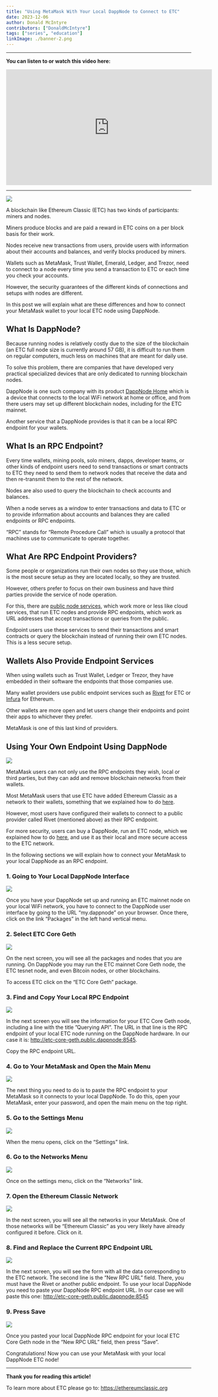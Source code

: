 ```yaml
---
title: "Using MetaMask With Your Local DappNode to Connect to ETC"
date: 2023-12-06
author: Donald McIntyre
contributors: ["DonaldMcIntyre"]
tags: ["series", "education"]
linkImage: ./banner-2.png
---
```


---
**You can listen to or watch this video here:**

<iframe width="560" height="315" src="https://www.youtube.com/embed/4df8281L6F0?si=6yakdKeu3ROAS0Bf" title="YouTube video player" frameborder="0" allow="accelerometer; autoplay; clipboard-write; encrypted-media; gyroscope; picture-in-picture; web-share" allowfullscreen></iframe>

---

![](./banner-2.png)

A blockchain like Ethereum Classic (ETC) has two kinds of participants: miners and nodes.

Miners produce blocks and are paid a reward in ETC coins on a per block basis for their work.

Nodes receive new transactions from users, provide users with information about their accounts and balances, and verify blocks produced by miners.

Wallets such as MetaMask, Trust Wallet, Emerald, Ledger, and Trezor, need to connect to a node every time you send a transaction to ETC or each time you check your accounts.

However, the security guarantees of the different kinds of connections and setups with nodes are different.

In this post we will explain what are these differences and how to connect your MetaMask wallet to your local ETC node using DappNode. 

## What Is DappNode?

Because running nodes is relatively costly due to the size of the blockchain (an ETC full node size is currently around 57 GB), it is difficult to run them on regular computers, much less on machines that are meant for daily use.

To solve this problem, there are companies that have developed very practical specialized devices that are only dedicated to running blockchain nodes.

DappNode is one such company with its product [DappNode Home](https://dappnode.com/en-us/collections/all) which is a device that connects to the local WiFi network at home or office, and from there users may set up different blockchain nodes, including for the ETC mainnet.

Another service that a DappNode provides is that it can be a local RPC endpoint for your wallets.

## What Is an RPC Endpoint?

Every time wallets, mining pools, solo miners, dapps, developer teams, or other kinds of endpoint users need to send transactions or smart contracts to ETC they need to send them to network nodes that receive the data and then re-transmit them to the rest of the network. 

Nodes are also used to query the blockchain to check accounts and balances.

When a node serves as a window to enter transactions and data to ETC or to provide information about accounts and balances they are called endpoints or RPC endpoints.

“RPC” stands for “Remote Procedure Call” which is usually a protocol that machines use to communicate to operate together.

## What Are RPC Endpoint Providers?

Some people or organizations run their own nodes so they use those, which is the most secure setup as they are located locally, so they are trusted.

However, others prefer to focus on their own business and have third parties provide the service of node operation.

For this, there are [public node services](https://ethereumclassic.org/network/endpoints), which work more or less like cloud services, that run ETC nodes and provide RPC endpoints, which work as URL addresses that accept transactions or queries from the public.

Endpoint users use these services to send their transactions and smart contracts or query the blockchain instead of running their own ETC nodes. This is a less secure setup.

## Wallets Also Provide Endpoint Services

When using wallets such as Trust Wallet, Ledger or Trezor, they have embedded in their software the endpoints that those companies use.

Many wallet providers use public endpoint services such as [Rivet](https://rivet.cloud/) for ETC or [Infura](https://www.infura.io/) for Ethereum.

Other wallets are more open and let users change their endpoints and point their apps to whichever they prefer.

MetaMask is one of this last kind of providers.

## Using Your Own Endpoint Using DappNode

![](./banner.png)

MetaMask users can not only use the RPC endpoints they wish, local or third parties, but they can add and remove blockchain networks from their wallets.

Most MetaMask users that use ETC have added Ethereum Classic as a network to their wallets, something that we explained how to do [here](https://ethereumclassic.org/blog/2022-12-21-using-ethereum-classic-with-metamask).

However, most users have configured their wallets to connect to a public provider called Rivet (mentioned above) as their RPC endpoint.

For more security, users can buy a DappNode, run an ETC node, which we explained how to do [here](https://ethereumclassic.org/blog/2023-04-26-how-run-an-ethereum-classic-node-using-dappnode), and use it as their local and more secure access to the ETC network.

In the following sections we will explain how to connect your MetaMask to your local DappNode as an RPC endpoint.

### 1. Going to Your Local DappNode Interface

![](./1.png)

Once you have your DappNode set up and running an ETC mainnet node on your local WiFi network, you have to connect to the DappNode user interface by going to the URL “my.dappnode” on your browser. Once there, click on the link “Packages” in the left hand vertical menu.

### 2. Select ETC Core Geth

![](./2.png)

On the next screen, you will see all the packages and nodes that you are running. On DappNode you may run the ETC mainnet Core Geth node, the ETC tesnet node, and even Bitcoin nodes, or other blockchains. 

To access ETC click on the “ETC Core Geth” package.

### 3. Find and Copy Your Local RPC Endpoint

![](./3.png)

In the next screen you will see the information for your ETC Core Geth node, including a line with the title ”Querying API”. The URL in that line is the RPC endpoint of your local ETC node running on the DappNode hardware. In our case it is: http://etc-core-geth.public.dappnode:8545.

Copy the RPC endpoint URL.

### 4. Go to Your MetaMask and Open the Main Menu

![](./4.png)

The next thing you need to do is to paste the RPC endpoint to your MetaMask so it connects to your local DappNode. To do this, open your MetaMask, enter your password, and open the main menu on the top right.

### 5. Go to the Settings Menu

![](./5.png)

When the menu opens, click on the “Settings” link.

### 6. Go to the Networks Menu

![](./6.png)

Once on the settings menu, click on the “Networks” link.

### 7. Open the Ethereum Classic Network

![](./7.png)

In the next screen, you will see all the networks in your MetaMask. One of those networks will be “Ethereum Classic” as you very likely have already configured it before. Click on it. 

### 8. Find and Replace the Current RPC Endpoint URL

![](./8.png)

In the next screen, you will see the form with all the data corresponding to the ETC network. The second line is the “New RPC URL” field. There, you must have the Rivet or another public endpoint. To use your local DappNode you need to paste your DappNode RPC endpoint URL. In our case we will paste this one: http://etc-core-geth.public.dappnode:8545

### 9. Press Save

![](./9.png)

Once you pasted your local DappNode RPC endpoint for your local ETC Core Geth node in the “New RPC URL” field, then press “Save”.

Congratulations! Now you can use your MetaMask with your local DappNode ETC node!

---

**Thank you for reading this article!**

To learn more about ETC please go to: https://ethereumclassic.org

